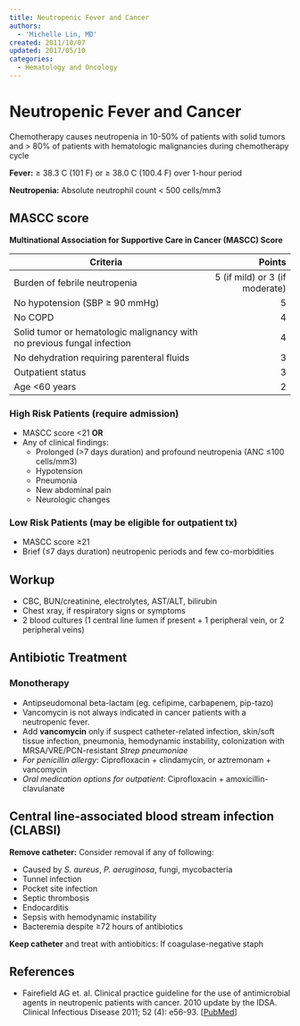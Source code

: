 ```yaml
---
title: Neutropenic Fever and Cancer
authors:
  - 'Michelle Lin, MD'
created: 2011/10/07
updated: 2017/05/10
categories:
  - Hematology and Oncology
---
```


# Neutropenic Fever and Cancer

Chemotherapy causes neutropenia in 10-50% of patients with solid tumors and > 80% of patients with hematologic malignancies during chemotherapy cycle

**Fever:** &ge; 38.3 C (101 F) or ≥ 38.0 C (100.4 F) over 1-hour period

**Neutropenia:** Absolute neutrophil count &lt; 500 cells/mm3

## MASCC score

**Multinational Association for Supportive Care in Cancer (MASCC) Score**

| Criteria                                                                                          |                         Points |
| ------------------------------------------------------------------------------------------------- | -----------------------------: |
| Burden of febrile neutropenia                                                                     | 5 (if mild) or 3 (if moderate) |
| No hypotension (SBP ≥ 90 mmHg)                                                                    |                              5 |
| No COPD                                                                                           |                              4 |
| Solid tumor or hematologic malignancy <span class="drug">with</span> no previous fungal infection |                              4 |
| No dehydration requiring parenteral fluids                                                        |                              3 |
| Outpatient status                                                                                 |                              3 |
| Age &lt;60 years                                                                                  |                              2 |

### High Risk Patients (require admission)

- MASCC score &lt;21 **OR**
- Any of clinical findings:
  - Prolonged (>7 days duration) and profound neutropenia (ANC ≤100 cells/mm3)
  - Hypotension
  - Pneumonia
  - New abdominal pain
  - Neurologic changes

### Low Risk Patients (may be eligible for outpatient tx)

- MASCC score &ge;21
- Brief (&le;7 days duration) neutropenic periods and few co-morbidities

## Workup

- CBC, BUN/creatinine, electrolytes, AST/ALT, bilirubin
- Chest xray, if respiratory signs or symptoms
- 2 blood cultures (1 central line lumen if present + 1 peripheral vein, or 2 peripheral veins)

## Antibiotic Treatment

### Monotherapy

- Antipseudomonal beta-lactam (eg. <span class="drug">cefipime</span>, <span class="drug">carbapenem</span>, <span class="drug">pip-tazo</span>)
- <span class="drug">Vancomycin</span> is not always indicated in cancer patients with a neutropenic fever.
- Add **vancomycin** only if suspect catheter-related infection, skin/soft tissue infection, pneumonia, hemodynamic instability, colonization with MRSA/VRE/PCN-resistant _Strep pneumoniae_
- _For penicillin allergy_: <span class="drug">Ciprofloxacin</span> + <span class="drug">clindamycin</span>, or <span class="drug">aztremonam</span> + <span class="drug">vancomycin</span>
- _Oral medication options for outpatient_: <span class="drug">Ciprofloxacin</span> + <span class="drug">amoxicillin-clavulanate</span>

## Central line-associated blood stream infection (CLABSI)

**Remove catheter:** Consider removal if any of following: 

- Caused by _S. aureus_, _P. aeruginosa_, fungi, mycobacteria
- Tunnel infection
- Pocket site infection
- Septic thrombosis
- Endocarditis
- Sepsis with hemodynamic instability
- Bacteremia despite ≥72 hours of antibiotics

**Keep catheter** and treat with antiobitics: If coagulase-negative staph

## References

- Fairefield AG et. al. Clinical practice guideline for the use of antimicrobial agents in neutropenic patients with cancer. 2010 update by the IDSA. Clinical Infectious Disease 2011; 52 (4): e56-93. [[PubMed](http://www.ncbi.nlm.nih.gov/pubmed/21205990)]
